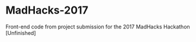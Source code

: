 # MadHacks-2017
Front-end code from project submission for the 2017 MadHacks Hackathon [Unfinished]
